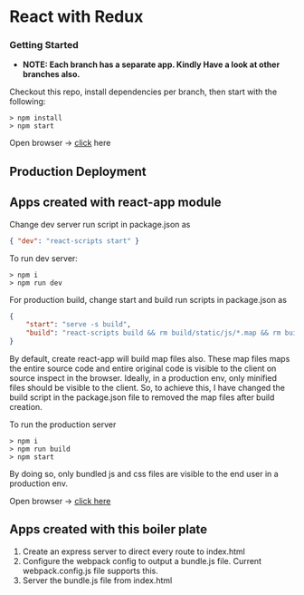 # React with Redux


### Getting Started

* <b>NOTE: Each branch has a separate app. Kindly Have a look at other branches also.</b>  

Checkout this repo, install dependencies per branch, then start with the following:

```
> npm install
> npm start
```

Open browser -> [click](http://localhost:8080) here

## Production Deployment

## Apps created with react-app module

Change dev server run script in package.json as 
```json
{ "dev": "react-scripts start" }
```

To run dev server:
```
> npm i
> npm run dev
```

For production build, change start and build run scripts in package.json as

```json
{ 
    "start": "serve -s build",
    "build": "react-scripts build && rm build/static/js/*.map && rm build/static/css/*.map"
}
```

By default, create react-app will build map files also. These map files maps the entire source code and entire original code is 
visible to the client on source inspect in the browser. Ideally, in a production env, only minified files should be visible to the 
client. So, to achieve this, I have changed the build script in the package.json file to removed the map files after build creation.

To run the production server

```
> npm i
> npm run build
> npm start
```

By doing so, only bundled js and css files are visible to the end user in a production env.

Open browser -> [click here](http://localhost:5000)

## Apps created with this boiler plate

1. Create an express server to direct every route to index.html
2. Configure the webpack config to output a bundle.js file. Current webpack.config.js file supports this.
3. Server the bundle.js file from index.html